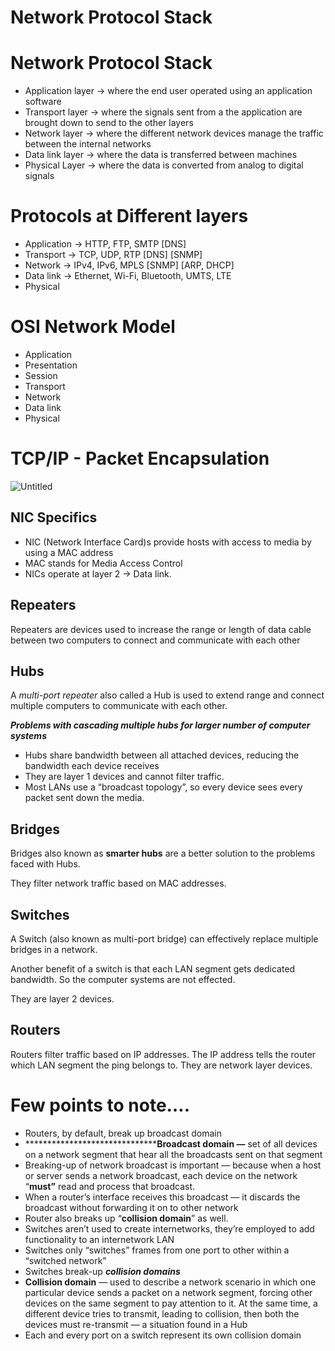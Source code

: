# Network Protocol Stack

# Network Protocol Stack

- Application layer → where the end user operated using an application software
- Transport layer → where the signals sent from a the application are brought down to send to the other layers
- Network layer → where the different network devices manage the traffic between the internal networks
- Data link layer → where the data is transferred between machines
- Physical Layer → where the data is converted from analog to digital signals

# Protocols at Different layers

- Application → HTTP, FTP, SMTP [DNS]
- Transport → TCP, UDP, RTP [DNS] [SNMP]
- Network → IPv4, IPv6, MPLS  [SNMP] [ARP, DHCP]
- Data link → Ethernet, Wi-Fi, Bluetooth, UMTS, LTE
- Physical

# OSI Network Model

- Application
- Presentation
- Session
- Transport
- Network
- Data link
- Physical

# TCP/IP - Packet Encapsulation

![Untitled](Network%20Protocol%20Stack%202a1cac7b80074e989d4934b2460953a3/Untitled.png)

## NIC Specifics

- NIC (Network Interface Card)s provide hosts with access to media by using a MAC address
- MAC stands for Media Access Control
- NICs operate at layer 2 → Data link.

## Repeaters

Repeaters are devices used to increase the range or length of data cable between two computers to connect and communicate with each other

## Hubs

A *multi-port repeater* also called a Hub is used to extend range and connect multiple computers to communicate with each other.

***Problems with cascading multiple hubs for larger number of computer systems***

- Hubs share bandwidth between all attached devices, reducing the bandwidth each device receives
- They are layer 1 devices and cannot filter traffic.
- Most LANs use a “broadcast topology”, so every device sees every packet sent down the media.

## Bridges

Bridges also known as ************smarter hubs************ are a better solution to the problems faced with Hubs.

They filter network traffic based on MAC addresses.

## Switches

A Switch (also known as multi-port bridge) can effectively replace multiple bridges in a network.

Another benefit of a switch is that each LAN segment gets dedicated bandwidth. So the computer systems are not effected.

They are layer 2 devices.

## Routers

Routers filter traffic based on IP addresses. The IP address tells the router which LAN segment the ping belongs to. They are network layer devices.

# Few points to note….

- Routers, by default, break up broadcast domain
- ************************************************Broadcast domain**************** —** set of all devices on a network segment that hear all the broadcasts sent on that segment
- Breaking-up of network broadcast is important —  because when a host or server sends a network broadcast, each device on the network “************must”************ read and process that broadcast.
- When a router’s interface receives this broadcast — it discards the broadcast without forwarding it on to other network
- Router also breaks up “************************************************collision domain************************************************” as well.
- Switches aren’t used to create internetworks, they’re employed to add functionality to an internetwork LAN
- Switches only “switches” frames from one port to other within a “switched network”
- Switches break-up *********************collision domains*********************
- ********************************Collision domain******************************** — used to describe a network scenario in which one particular device sends a packet on a network segment, forcing other devices on the same segment to pay attention to it. At the same time, a different device tries to transmit, leading to collision, then both the devices must re-transmit — a situation found in a Hub
- Each and every port on a switch represent its own collision domain